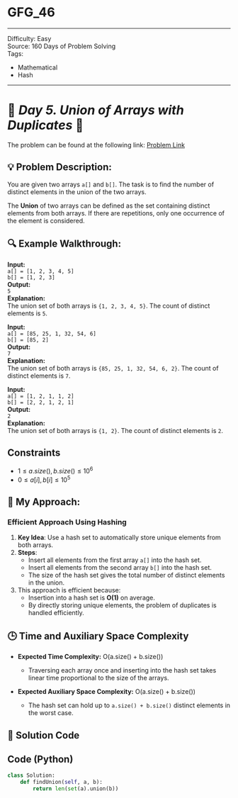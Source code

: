 # GFG_46
---
Difficulty: Easy  
Source: 160 Days of Problem Solving  
Tags:
  - Mathematical
  - Hash
---

# 🚀 _Day 5. Union of Arrays with Duplicates_ 🧠

The problem can be found at the following link: [Problem Link](https://www.geeksforgeeks.org/batch/gfg-160-problems/track/hashing-gfg-160/problem/union-of-two-arrays3538)

## 💡 **Problem Description:**

You are given two arrays `a[]` and `b[]`. The task is to find the number of distinct elements in the union of the two arrays.

The **Union** of two arrays can be defined as the set containing distinct elements from both arrays. If there are repetitions, only one occurrence of the element is considered.



## 🔍 **Example Walkthrough:**

**Input:**  
`a[] = [1, 2, 3, 4, 5]`  
`b[] = [1, 2, 3]`  
**Output:**  
`5`  
**Explanation:**  
The union set of both arrays is `{1, 2, 3, 4, 5}`. The count of distinct elements is `5`.



**Input:**  
`a[] = [85, 25, 1, 32, 54, 6]`  
`b[] = [85, 2]`  
**Output:**  
`7`  
**Explanation:**  
The union set of both arrays is `{85, 25, 1, 32, 54, 6, 2}`. The count of distinct elements is `7`.



**Input:**  
`a[] = [1, 2, 1, 1, 2]`  
`b[] = [2, 2, 1, 2, 1]`  
**Output:**  
`2`  
**Explanation:**  
The union set of both arrays is `{1, 2}`. The count of distinct elements is `2`.



## Constraints
- $`1 ≤ a.size(), b.size() ≤ 10^6`$
- $`0 ≤ a[i], b[i] ≤ 10^5`$



## 🎯 **My Approach:**

### **Efficient Approach Using Hashing**
1. **Key Idea**: Use a hash set to automatically store unique elements from both arrays.
2. **Steps**:
   - Insert all elements from the first array `a[]` into the hash set.
   - Insert all elements from the second array `b[]` into the hash set.
   - The size of the hash set gives the total number of distinct elements in the union.
3. This approach is efficient because:
   - Insertion into a hash set is **O(1)** on average.
   - By directly storing unique elements, the problem of duplicates is handled efficiently.



## 🕒 **Time and Auxiliary Space Complexity** 

- **Expected Time Complexity:** O(a.size() + b.size())  
   - Traversing each array once and inserting into the hash set takes linear time proportional to the size of the arrays.

- **Expected Auxiliary Space Complexity:** O(a.size() + b.size())  
   - The hash set can hold up to `a.size() + b.size()` distinct elements in the worst case.


## 📝 **Solution Code**
## Code (Python)

```python
class Solution:    
    def findUnion(self, a, b):
        return len(set(a).union(b))
```
